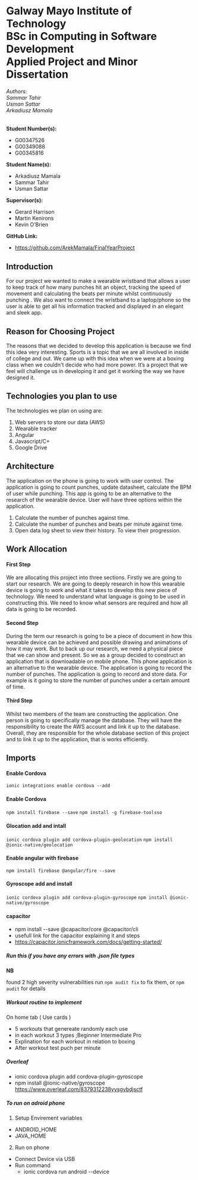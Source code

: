 # Galway Mayo Institute of Technology <br> BSc in Computing in Software Development <br> Applied Project and Minor Dissertation
###### Authors: <br> Sammar Tahir <br> Usman Sattar <br> Arkadiusz Mamala

**Student Number(s):**
- G00347526
- G00349088
- G00345816

**Student Name(s):**
- Arkadiusz Mamala
- Sammar Tahir
- Usman Sattar

**Supervisor(s):**
- Gerard Harrison
- Martin Kenirons
- Kevin O’Brien

**GitHub Link:**
-  https://github.com/ArekMamala/FinalYearProject

## Introduction
For our project we wanted to make a wearable wristband that allows a user to keep track of how many punches hit an object, tracking the speed of movement and calculating the beats per minute whilst continuously punching . We also want to connect the wristband to a laptop/phone so the user is able to get all his information tracked and displayed in an elegant and sleek app. 

## Reason for Choosing Project
The reasons that we decided to develop this application is because we find this idea very interesting. Sports is a topic that we are all involved in inside of college and out. We came up with this idea when we were at a boxing class when we  couldn't decide who had more power. It’s a project that we feel will challenge us in developing it and get it working the way we have designed it. 

## Technologies you plan to use
The technologies we plan on using are:
1. Web servers to store our data (AWS)
2. Wearable tracker
3. Angular
4. Javascript/C+
5. Google Drive

## Architecture
The application on the phone is going to work with user control. The application is going to count punches, update datasheet, calculate the BPM of user while punching. This app is going to be an alternative to the research of the wearable device. User will have three options within the application.
1. Calculate the number of punches against time.
2. Calculate the number of punches and beats per minute against time.
3. Open data log sheet to view their history. To view their progression.

## Work Allocation
#### First Step
We are allocating this project into three sections. Firstly we are going to start our research. We are going to deeply research in how this wearable device is going to work and what it takes to develop this new piece of technology. We need to understand what language is going to be used in constructing this. We need to know what sensors are required and how all data is going to be recorded.
#### Second Step
During the term our research is going to be a piece of document in how this wearable device can be achieved and possible drawing and animations of how it may work. But to back up our research, we need a physical piece that we can show and present. So we as a group decided to construct an application that is downloadable on mobile phone.
This phone application is an alternative to the wearable device. The application is going to record the number of punches. The application is going to record and store data. For example is it going to store the number of punches under a certain amount of time.
#### Third Step
Whilst two members of the team are constructing the application. One person is going to specifically manage the database. They will have the responsibility to create the AWS account and link it up to the database. Overall, they are responsible for the whole database section of this project and to link it up to the application, that is works efficiently. 

## Imports 

#### Enable Cordova
`ionic integrations enable cordova --add`

#### Enable Cordova
`npm install firebase --save`
`npm install -g firebase-toolsso`

#### Glocation add and intall
`ionic cordova plugin add cordova-plugin-geolocation`
`npm install @ionic-native/geolocation`


#### Enable angular with firebase
`npm install firebase @angular/fire --save`

#### Gyroscope add and install
`ionic cordova plugin add cordova-plugin-gyroscope`
`npm install @ionic-native/gyroscope`

#### capacitor
* npm install --save @capacitor/core @capacitor/cli
* usefull link for the capacitor explaining it and steps
* https://capacitor.ionicframework.com/docs/getting-started/


##### Run this if you have any errors with .json file types
**NB**

found 2 high severity vulnerabilities
  run `npm audit fix` to fix them, or `npm audit` for details
  
##### Workout routine to implement

On home tab ( Use cards )
* 5 workouts that genereate randomly each use
* in each workout 3 types ;Beginner Intermediate Pro
* Explination for each workout in relation to boxing 
* After workout test puch per minute

##### Overleaf

* ionic cordova plugin add cordova-plugin-gyroscope
* npm install @ionic-native/gyroscope
https://www.overleaf.com/8379312238yysgybdjsctf

##### To run on adroid phone 

1. Setup Envirement variables
  * ANDROID_HOME
  * JAVA_HOME
2. Run on phone
  * Connect Device via USB
  * Run command 
    * ionic cordova  run android --device
  

